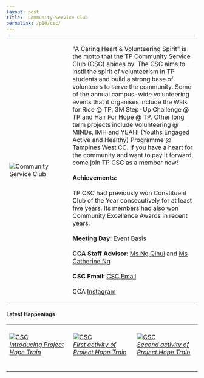 ```yaml
---
layout: post
title:  Community Service Club
permalink: /p10/csc/
---
```


<div>
    <table>
        <tr>
            <td style="width:33%"><image src="{{site.baseurl}}/images/CCA_csc.jpg" style="display:block;margin-left:auto;margin-right:auto;" alt="Community Service Club"></image></td>
            <td>
                <p>
                    "A Caring Heart & Volunteering Spirit" is the motto that the TP Community Service Club (CSC) abides by. The CSC aims to instil the spirit of volunteerism in TP students and build a strong base of volunteers to serve the community.  Some of the annual campus-wide volunteering events that it organises include the Walk for Rice @ TP, 3M Step-Up Challenge @ TP and Hair For Hope @ TP. Other long term projects include Volunteering @ MINDs, IMH and YEAH! (Youths Engaged Active and Healthy) Programme @ Tampines West CC.  If you have a heart for the community and want to pay it forward, come join TP CSC as a member now!<br>
                    <br>
                    <b>Achievements:</b><br>
                    <br>TP CSC had previously won Constituent Club of the Year consecutively for at least five years. Its members had also won Community Excellence Awards in recent years.<br>
                    <br>
                    <b>Meeting Day:</b> Event Basis<br>
                    <br>
                    <b>CCA Staff Advisor:</b> <a href="mailto:NG_Qihui@tp.edu.sg">Ms Ng Qihui</a> and <a href="mailto:catherine_NG@tp.edu.sg">Ms Catherine Ng</a><br>
                    <br>
                    <b>CSC Email:</b> <a href="mailto:csc@student.tp.edu.sg">CSC Email</a><br>
                    <br>
                    CCA <a href="https://www.instagram.com/tp_csc">Instagram</a>
                </p>
            </td>
        </tr>
    </table>
</div>

#### Latest Happenings

<div>
    <table>
        <tr>
            <td style="width:33%"><br>
                <a href="https://www.instagram.com/p/CE_CrdKHs5y/">
                    <image src="{{site.baseurl}}/images/CCA-csc_IG.jpg" style="display:block;margin-left:auto;margin-right:auto;" alt="CSC">
                    <h6 style="margin-top:0%">Introducing Project Hope Train</h6>
                    </image>
                </a>
            </td>
            <td style="width:33%"><br>
                <a href="https://www.instagram.com/p/CFAJBTTnBmn/">
                    <image src="{{site.baseurl}}/images/CCA-csc_IG2.jpg" style="display:block;margin-left:auto;margin-right:auto;" alt="CSC">
                    <h6 style="margin-top:0%">First activity of Project Hope Train</h6>
                    </image>
                </a>
            </td>
            <td style="width:33%"><br>
                <a href="https://www.instagram.com/p/CFMmV4wHFMH/">
                    <image src="{{site.baseurl}}/images/CCA-csc_IG3.jpg" style="display:block;margin-left:auto;margin-right:auto;" alt="CSC">
                    <h6 style="margin-top:0%">Second activity of Project Hope Train</h6>    
                    </image>
                </a>
            </td>
        </tr>
    </table>
</div>
